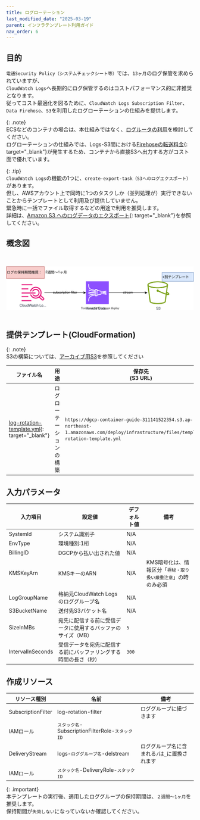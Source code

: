 ```yaml
---
title: ログローテーション
last_modified_date: "2025-03-19"
parent: インフラテンプレート利用ガイド
nav_order: 6
---
```


## 目的

`電通Security Policy（システムチェックシート等）`では、`13ヶ月`のログ保管を求められていますが、  
`CloudWatch Logs`へ長期的にログ保管するのはコストパフォーマンス的に非推奨となります。  
従ってコスト最適化を図るために、`CloudWatch Logs Subscription Filter`、`Data Firehose`、`S3`を利用したログローテーションの仕組みを提供します。  

{: .note}  
ECSなどのコンテナの場合は、本仕組みではなく、[ログルータの利用](/deploy/fluentbit/)を検討してください。  
ログローテーションの仕組みでは、Logs-S3間における[Firehoseの転送料金](https://aws.amazon.com/jp/firehose/pricing/){: target="_blank"}が発生するため、コンテナから直接S3へ出力する方がコスト面で優れています。  

{: .tip}  
`CloudWatch Logs`の機能の1つに、`create-export-task（S3へのログエクスポート）`があります。  
但し、AWSアカウント上で同時に1つのタスクしか（並列処理が）実行できないことからテンプレートとして利用及び提供していません。  
緊急時に一括でファイル取得するなどの用途で利用を推奨します。  
詳細は、[Amazon S3 へのログデータのエクスポート](https://docs.aws.amazon.com/ja_jp/AmazonCloudWatch/latest/logs/S3Export.html){: target="_blank"}を参照してください。　　

## 概念図  
<br>
  
![ログローテーション](./files/log-rotation.svg)  
<br>

## 提供テンプレート(CloudFormation)

{: .note}  
S3の構築については、[アーカイブ用S3](./archive-s3.html)を参照してください

| ファイル名 | 用途 | 保存先<br>(S3 URL) | 
| --- | --- | --- |
| [log-rotation-template.yml](https://ap-northeast-1.console.aws.amazon.com/cloudformation/home?region=ap-northeast-1#/stacks/quickcreate?templateURL=https://dgcp-container-guide-311141522354.s3.ap-northeast-1.amazonaws.com/deploy/infrastructure/files/template/log-rotation-template.yml){: target="_blank"} | ログローテーションの構築 | `https://dgcp-container-guide-311141522354.s3.ap-northeast-1.amazonaws.com/deploy/infrastructure/files/template/log-rotation-template.yml` |


## 入力パラメータ

| 入力項目 | 設定値 | デフォルト値 | 備考 | 
| --- | --- | --- | --- |
| SystemId | システム識別子 | N/A |  |
| EnvType | 環境種別:1桁 | N/A |  |
| BillingID | DGCPから払い出された値 | N/A | |
| KMSKeyArn | KMSキーのARN | N/A | KMS暗号化は、情報区分「`極秘・取り扱い厳重注意`」の時のみ必須 |
| LogGroupName | 格納元CloudWatch Logsのロググループ名 | N/A |  |
| S3BucketName | 送付先S3バケット名 | N/A |  |
| SizeInMBs | 宛先に配信する前に受信データに使用するバッファのサイズ（MB）  | `5` |  |
| IntervalInSeconds | 受信データを宛先に配信する前にバッファリングする時間の長さ（秒） | `300` |  |

## 作成リソース

| リソース種別 | 名前 | 備考 | 
| --- | --- | --- |
| SubscriptionFilter | log-rotation-filter | ロググループに紐づきます |
| IAMロール | `スタック名`-SubscriptionFilterRole-`スタックID` |  |
| DeliveryStream | logs-`ロググループ名`-delstream | ロググループ名に含まれる`/`は`_`に置換されます |
| IAMロール | `スタック名`-DeliveryRole-`スタックID` |  |

{: .important}  
本テンプレートの実行後、適用したロググループの保持期間は、`２週間〜1ヶ月`を推奨します。  
保持期間が`失効しない`になっていないか確認してください。